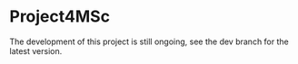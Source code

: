 # Project4MSc

The development of this project is still ongoing, see the dev branch for the latest version.
